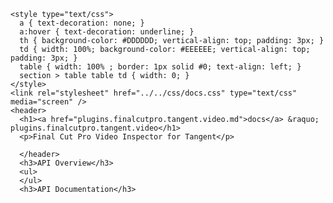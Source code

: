     <style type="text/css">
      a { text-decoration: none; }
      a:hover { text-decoration: underline; }
      th { background-color: #DDDDDD; vertical-align: top; padding: 3px; }
      td { width: 100%; background-color: #EEEEEE; vertical-align: top; padding: 3px; }
      table { width: 100% ; border: 1px solid #0; text-align: left; }
      section > table table td { width: 0; }
    </style>
    <link rel="stylesheet" href="../../css/docs.css" type="text/css" media="screen" />
    <header>
      <h1><a href="plugins.finalcutpro.tangent.video.md">docs</a> &raquo; plugins.finalcutpro.tangent.video</h1>
      <p>Final Cut Pro Video Inspector for Tangent</p>

      </header>
      <h3>API Overview</h3>
      <ul>
      </ul>
      <h3>API Documentation</h3>
